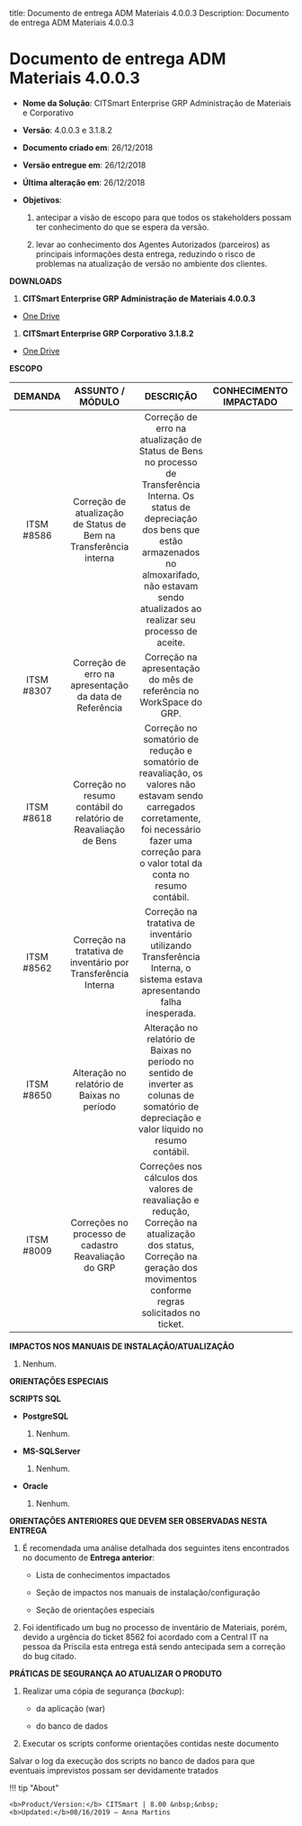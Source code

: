title: Documento de entrega ADM Materiais 4.0.0.3
Description: Documento de entrega ADM Materiais 4.0.0.3

# Documento de entrega ADM Materiais 4.0.0.3

-   **Nome da Solução**: CITSmart Enterprise GRP Administração de Materiais e
    Corporativo

-   **Versão**: 4.0.0.3 e 3.1.8.2

-   **Documento criado em**: 26/12/2018

-   **Versão entregue em**: 26/12/2018

-   **Última alteração em**: 26/12/2018

-   **Objetivos**:

    1.  antecipar a visão de escopo para que todos os stakeholders possam ter
        conhecimento do que se espera da versão.

    2.  levar ao conhecimento dos Agentes Autorizados (parceiros) as principais
        informações desta entrega, reduzindo o risco de problemas na atualização
        de versão no ambiente dos clientes.

**DOWNLOADS**

1.  **CITSmart Enterprise GRP Administração de Materiais 4.0.0.3**

-   [One
    Drive](https://citsmart-my.sharepoint.com/personal/paulo_santos_citsmart_com/_layouts/15/guestaccess.aspx?docid=04f37197b9b154657a14ebbb191e7cf4b&authkey=ARc4l7-eA_ZQO-ZXT8G-VRk&expiration=2019-01-25T02%3A00%3A00.000Z&e=7lRiGu)

1.  **CITSmart Enterprise GRP Corporativo 3.1.8.2**

-   [One
    Drive](https://citsmart-my.sharepoint.com/personal/paulo_santos_citsmart_com/_layouts/15/guestaccess.aspx?docid=04d3c159aa31c4dafa58cdaeac3d35ae9&authkey=ASz44bXFj9D-kVdIaixcB5w&expiration=2019-01-25T02%3A00%3A00.000Z&e=8DlY7a)

**ESCOPO**


|   DEMANDA  |                          ASSUNTO / MÓDULO                         |                                                                                                              DESCRIÇÃO                                                                                                             | CONHECIMENTO IMPACTADO |
|:----------:|:-----------------------------------------------------------------:|:----------------------------------------------------------------------------------------------------------------------------------------------------------------------------------------------------------------------------------:|:----------------------:|
| ITSM #8586 | Correção de atualização de Status de Bem na Transferência interna | Correção de erro na atualização de Status de Bens no processo de Transferência Interna. Os status de depreciação dos bens que estão armazenados no almoxarifado, não estavam sendo atualizados ao realizar seu processo de aceite. |                        |
| ITSM #8307 |       Correção de erro na apresentação da data de Referência      |                                                                                 Correção na apresentação do mês de referência no WorkSpace do GRP.                                                                                 |                        |
| ITSM #8618 |  Correção no resumo contábil do relatório de Reavaliação de Bens  |                Correção no somatório de redução e somatório de reavaliação, os valores não estavam sendo carregados corretamente, foi necessário fazer uma correção para o valor total da conta no resumo contábil.                |                        |
| ITSM #8562 |   Correção na tratativa de inventário por Transferência Interna   |                                                        Correção na tratativa de inventário utilizando Transferência Interna, o sistema estava apresentando falha inesperada.                                                       |                        |
| ITSM #8650 |            Alteração no relatório de Baixas no período            |                                            Alteração no relatório de Baixas no período no sentido de inverter as colunas de somatório de depreciação e valor líquido no resumo contábil.                                           |                        |
| ITSM #8009 |        Correções no processo de cadastro Reavaliação do GRP       |                             Correções nos cálculos dos valores de reavaliação e redução, Correção na atualização dos status, Correção na geração dos movimentos conforme regras solicitados no ticket.                             |                        |


**IMPACTOS NOS MANUAIS DE INSTALAÇÃO/ATUALIZAÇÃO**

1.  Nenhum.

**ORIENTAÇÕES ESPECIAIS**

**SCRIPTS SQL**

-   **PostgreSQL**

    1.  Nenhum.

-   **MS-SQLServer**

    1.  Nenhum.

-   **Oracle**

    1.  Nenhum.

**ORIENTAÇÕES ANTERIORES QUE DEVEM SER OBSERVADAS NESTA ENTREGA**

1.  É recomendada uma análise detalhada dos seguintes itens encontrados no
    documento de **Entrega anterior**:

    -   Lista de conhecimentos impactados

    -   Seção de impactos nos manuais de instalação/configuração

    -   Seção de orientações especiais

2.  Foi identificado um bug no processo de inventário de Materiais, porém,
    devido a urgência do ticket 8562 foi acordado com a Central IT na pessoa da
    Priscila esta entrega está sendo antecipada sem a correção do bug citado.

**PRÁTICAS DE SEGURANÇA AO ATUALIZAR O PRODUTO**

1.  Realizar uma cópia de segurança (*backup*):

    -   da aplicação (war)

    -   do banco de dados

2.  Executar os scripts conforme orientações contidas neste documento

Salvar o log da execução dos scripts no banco de dados para que eventuais
imprevistos possam ser devidamente tratados


!!! tip "About"

    <b>Product/Version:</b> CITSmart | 8.00 &nbsp;&nbsp;
    <b>Updated:</b>08/16/2019 – Anna Martins
